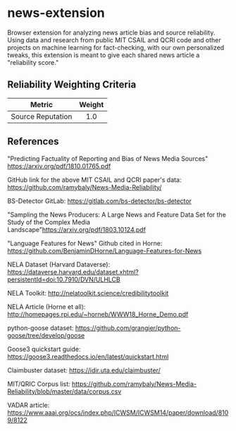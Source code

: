 # news-extension

Browser extension for analyzing news article bias and source reliability. Using data and research from public MIT CSAIL and QCRI code and other projects on machine learning for fact-checking, with our own personalized tweaks, this extension is meant to give each shared news article a "reliability score."

## Reliability Weighting Criteria
| Metric              | Weight        |
| --------------------|:-------------:| 
| Source Reputation   | 1.0           |  

## References

"Predicting Factuality of Reporting and Bias of News Media Sources" https://arxiv.org/pdf/1810.01765.pdf

GitHub link for the above MIT CSAIL and QCRI paper's data: https://github.com/ramybaly/News-Media-Reliability/

BS-Detector GitLab: https://gitlab.com/bs-detector/bs-detector

"Sampling the News Producers: A Large News and Feature Data Set for the Study of the Complex Media Landscape"https://arxiv.org/pdf/1803.10124.pdf

"Language Features for News" Github cited in Horne: https://github.com/BenjaminDHorne/Language-Features-for-News

NELA Dataset (Harvard Dataverse): https://dataverse.harvard.edu/dataset.xhtml?persistentId=doi:10.7910/DVN/ULHLCB

NELA Toolkit: http://nelatoolkit.science/credibilitytoolkit

NELA Article (Horne et all): http://homepages.rpi.edu/~horneb/WWW18_Horne_Demo.pdf

python-goose dataset: https://github.com/grangier/python-goose/tree/develop/goose

Goose3 quickstart guide: https://goose3.readthedocs.io/en/latest/quickstart.html

Claimbuster dataset: https://idir.uta.edu/claimbuster/

MIT/QRIC Corpus list: https://github.com/ramybaly/News-Media-Reliability/blob/master/data/corpus.csv

VADAR article: https://www.aaai.org/ocs/index.php/ICWSM/ICWSM14/paper/download/8109/8122